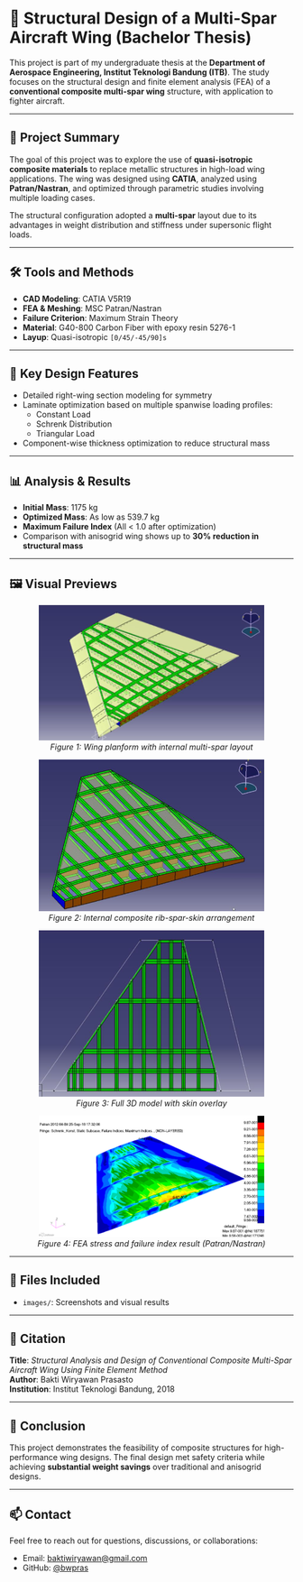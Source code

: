 # 🪽 Structural Design of a Multi-Spar Aircraft Wing (Bachelor Thesis)

This project is part of my undergraduate thesis at the **Department of Aerospace Engineering, Institut Teknologi Bandung (ITB)**. The study focuses on the structural design and finite element analysis (FEA) of a **conventional composite multi-spar wing** structure, with application to fighter aircraft.

---

## 📘 Project Summary

The goal of this project was to explore the use of **quasi-isotropic composite materials** to replace metallic structures in high-load wing applications. The wing was designed using **CATIA**, analyzed using **Patran/Nastran**, and optimized through parametric studies involving multiple loading cases.

The structural configuration adopted a **multi-spar** layout due to its advantages in weight distribution and stiffness under supersonic flight loads.

---

## 🛠️ Tools and Methods

- **CAD Modeling**: CATIA V5R19
- **FEA & Meshing**: MSC Patran/Nastran
- **Failure Criterion**: Maximum Strain Theory
- **Material**: G40-800 Carbon Fiber with epoxy resin 5276-1
- **Layup**: Quasi-isotropic `[0/45/-45/90]s`

---

## 📐 Key Design Features

- Detailed right-wing section modeling for symmetry
- Laminate optimization based on multiple spanwise loading profiles:
  - Constant Load
  - Schrenk Distribution
  - Triangular Load
- Component-wise thickness optimization to reduce structural mass

---

## 📊 Analysis & Results

- **Initial Mass**: 1175 kg
- **Optimized Mass**: As low as 539.7 kg
- **Maximum Failure Index** (All < 1.0 after optimization)
- Comparison with anisogrid wing shows up to **30% reduction in structural mass**

---

## 🖼️ Visual Previews

<p align="center">
  <img src="../assets/planform.png" alt="Planform View" width="400"/><br>
  <em>Figure 1: Wing planform with internal multi-spar layout</em>
</p>

<p align="center">
  <img src="../assets/inner.png" alt="Wing Structure" width="400"/><br>
  <em>Figure 2: Internal composite rib-spar-skin arrangement</em>
</p>

<p align="center">
  <img src="../assets/top.png" alt="CAD View" width="400"/><br>
  <em>Figure 3: Full 3D model with skin overlay</em>
</p>

<p align="center">
  <img src="../assets/stressanalysis.png" alt="Stress Analysis" width="400"/><br>
  <em>Figure 4: FEA stress and failure index result (Patran/Nastran)</em>
</p>

---

## 📁 Files Included

- `images/`: Screenshots and visual results

---

## 📌 Citation

**Title**: *Structural Analysis and Design of Conventional Composite Multi-Spar Aircraft Wing Using Finite Element Method*  
**Author**: Bakti Wiryawan Prasasto  
**Institution**: Institut Teknologi Bandung, 2018

---

## 🏁 Conclusion

This project demonstrates the feasibility of composite structures for high-performance wing designs. The final design met safety criteria while achieving **substantial weight savings** over traditional and anisogrid designs.

---

## 📫 Contact

Feel free to reach out for questions, discussions, or collaborations:
- Email: baktiwiryawan@gmail.com
- GitHub: [@bwpras](https://github.com/bwpras)

